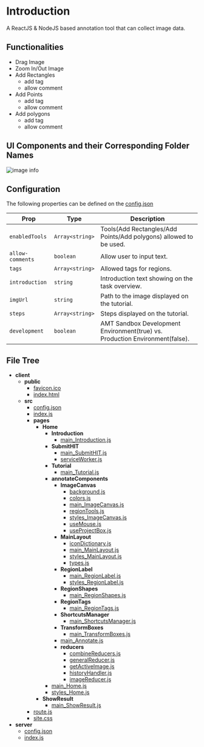# Introduction
A ReactJS & NodeJS based annotation tool that can collect image data.

## Functionalities
- Drag Image
- Zoom In/Out Image
- Add Rectangles
  * add tag
  * allow comment
- Add Points
  * add tag
  * allow comment
- Add polygons
  * add tag
  * allow comment
  
## UI Components and their Corresponding Folder Names
![image info](./assets/imgs/home.png)

## Configuration

The following properties can be defined on the [config.json](server/config.json)

| Prop                     | Type                          | Description                                                                             | 
| ------------------------ | ------------------------------| --------------------------------------------------------------------------------------- | 
| `enabledTools`           | `Array<string>`               | Tools(Add Rectangles/Add Points/Add polygons) allowed to be used.                       |               
| `allow-comments`         | `boolean`                     | Allow user to input text.                                                               | 
| `tags`                   | `Array<string>`               | Allowed tags for regions.                                                 |    
| `introduction`           | `string`                      | Introduction text showing on the task overview.                                         |               
| `imgUrl`                 | `string`                      | Path to the image displayed on the tutorial.                                            |               
| `steps`                  | `Array<string>`               | Steps displayed on the tutorial.                                                        |               
| `development`            | `boolean`                     | AMT Sandbox Development Environment(true) vs. Production Environment(false).            |


## File Tree
 - __client__
   - __public__
     - [favicon.ico](client/public/favicon.ico)
     - [index.html](client/public/index.html)
   - __src__
     - [config.json](client/src/config.json)
     - [index.js](client/src/index.js)
     - __pages__
       - __Home__
         - __Introduction__
           - [main\_Introduction.js](client/src/pages/Home/Introduction/main_Introduction.js)
         - __SubmitHIT__
           - [main\_SubmitHIT.js](client/src/pages/Home/SubmitHIT/main_SubmitHIT.js)
           - [serviceWorker.js](client/src/pages/Home/SubmitHIT/serviceWorker.js)
         - __Tutorial__
           - [main\_Tutorial.js](client/src/pages/Home/Tutorial/main_Tutorial.js)
         - __annotateComponents__
           - __ImageCanvas__
             - [background.js](client/src/pages/Home/annotateComponents/ImageCanvas/background.js)
             - [colors.js](client/src/pages/Home/annotateComponents/ImageCanvas/colors.js)
             - [main\_ImageCanvas.js](client/src/pages/Home/annotateComponents/ImageCanvas/main_ImageCanvas.js)
             - [regionTools.js](client/src/pages/Home/annotateComponents/ImageCanvas/regionTools.js)
             - [styles\_ImageCanvas.js](client/src/pages/Home/annotateComponents/ImageCanvas/styles_ImageCanvas.js)
             - [useMouse.js](client/src/pages/Home/annotateComponents/ImageCanvas/useMouse.js)
             - [useProjectBox.js](client/src/pages/Home/annotateComponents/ImageCanvas/useProjectBox.js)
           - __MainLayout__
             - [iconDictionary.js](client/src/pages/Home/annotateComponents/MainLayout/iconDictionary.js)
             - [main\_MainLayout.js](client/src/pages/Home/annotateComponents/MainLayout/main_MainLayout.js)
             - [styles\_MainLayout.js](client/src/pages/Home/annotateComponents/MainLayout/styles_MainLayout.js)
             - [types.js](client/src/pages/Home/annotateComponents/MainLayout/types.js)
           - __RegionLabel__
             - [main\_RegionLabel.js](client/src/pages/Home/annotateComponents/RegionLabel/main_RegionLabel.js)
             - [styles\_RegionLabel.js](client/src/pages/Home/annotateComponents/RegionLabel/styles_RegionLabel.js)
           - __RegionShapes__
             - [main\_RegionShapes.js](client/src/pages/Home/annotateComponents/RegionShapes/main_RegionShapes.js)
           - __RegionTags__
             - [main\_RegionTags.js](client/src/pages/Home/annotateComponents/RegionTags/main_RegionTags.js)
           - __ShortcutsManager__
             - [main\_ShortcutsManager.js](client/src/pages/Home/annotateComponents/ShortcutsManager/main_ShortcutsManager.js)
           - __TransformBoxes__
             - [main\_TransformBoxes.js](client/src/pages/Home/annotateComponents/TransformBoxes/main_TransformBoxes.js)
           - [main\_Annotate.js](client/src/pages/Home/annotateComponents/main_Annotate.js)
           - __reducers__
             - [combineReducers.js](client/src/pages/Home/annotateComponents/reducers/combineReducers.js)
             - [generalReducer.js](client/src/pages/Home/annotateComponents/reducers/generalReducer.js)
             - [getActiveImage.js](client/src/pages/Home/annotateComponents/reducers/getActiveImage.js)
             - [historyHandler.js](client/src/pages/Home/annotateComponents/reducers/historyHandler.js)
             - [imageReducer.js](client/src/pages/Home/annotateComponents/reducers/imageReducer.js)
         - [main\_Home.js](client/src/pages/Home/main_Home.js)
         - [styles\_Home.js](client/src/pages/Home/styles_Home.js)
       - __ShowResult__
         - [main\_ShowResult.js](client/src/pages/ShowResult/main_ShowResult.js)
     - [route.js](client/src/route.js)
     - [site.css](client/src/site.css)
 - __server__
   - [config.json](server/config.json)
   - [index.js](server/index.js)

